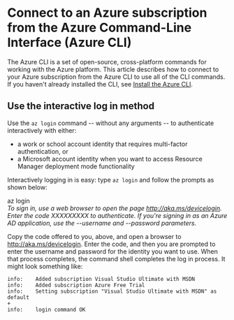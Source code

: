 # Connect to an Azure subscription from the Azure Command-Line Interface (Azure CLI)

The Azure CLI is a set of open-source, cross-platform commands for working with the Azure platform. This article describes how to connect to your Azure subscription from the Azure CLI to use all of the CLI commands. If you haven't already installed the CLI, see [Install the Azure CLI](https://docs.microsoft.com/en-us/cli/azure/install-azure-cli).

## Use the interactive log in method

Use the `az login` command -- without any arguments -- to authenticate interactively with either:

- a work or school account identity that requires multi-factor authentication, or
- a Microsoft account identity when you want to access Resource Manager deployment mode functionality

Interactively logging in is easy: type `az login` and follow the prompts as shown below:

az login                                                                                                                                                                                         
*To sign in, use a web browser to open the page http://aka.ms/devicelogin. Enter the code XXXXXXXXX to authenticate. If you're signing in as an Azure AD application, use the --username and --password parameters.*

Copy the code offered to you, above, and open a browser to http://aka.ms/devicelogin. Enter the code, and then you are prompted to enter the username and password for the identity you want to use. When that process completes, the command shell completes the log in process. It might look something like:

	info:    Added subscription Visual Studio Ultimate with MSDN
	info:    Added subscription Azure Free Trial
	info:    Setting subscription "Visual Studio Ultimate with MSDN" as default
	+
	info:    login command OK

